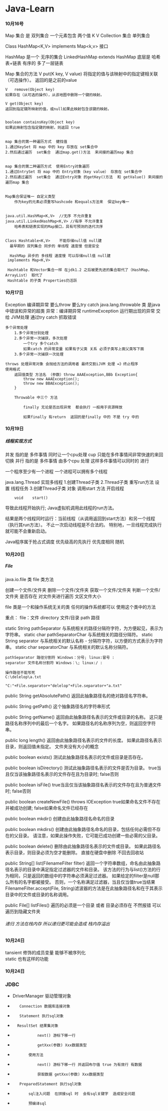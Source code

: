 # Java-Learn
#### 10月16号
Map 集合 是 双列集合 一个元素包含 两个值 K V
 Collection 集合 单列集合

 Class HashMap<K,V>  implements Map<k,v> 接口

 HashMap 是一个 无序的集合
 LinkedHashMap extends HashMap  底层是 哈希表+链表 有序的 多了一层链表

 Map 集合的方法
    V	put(K key, V value)
        将指定的值与该映射中的指定键相关联（可选操作）。
    返回的是之前的value

    V	remove(Object key)
    如果存在（从可选的操作），从该地图中删除一个键的映射。

    V get(Object key)
    返回到指定键所映射的值，或null如果此映射包含该键的映射。


    boolean	containsKey(Object key)
    如果此映射包含指定键的映射，则返回 true


    map 集合的第一种遍历方式  健找值
    1.通过KeySet 将 map 中的 key 存放在 set集合中
    2.然后通过遍历  set集合  通过map.get()方法  来间接的遍历map 集合


    map 集合的第二种遍历方式  使用Entry对象遍历
    1.通过EntrySet 将 map 中的 Entry对象（key value） 存放在 set集合中
    2.然后通过遍历  set集合  通过Entry对象 的getKey()方法  和 getValue() 来间接的遍历map 集合


    Map集合保证唯一 自定义类型
        作为key的元素必须重写hashcode 和equals方法来  保证key唯一


    java.util.HashMap<K,V>  //无序 不允许重复
    java.util.LinkedHashMap<K,V> //有序 不允许重复
        哈希表和链表实现的Map接口，具有可预测的迭代次序


    Class Hashtable<K,V>    不能存储null值 null建
      最早期的 双列集合 同步的 单线程 速度慢 但是安全

      HashMap 异步的 多线程 速度慢 可以存储null值 null建
     implements Map<K,V>

     Hashtable 和Vector集合一样 在jdk1.2 之后被更先进的集合取代了（HashMap，ArrayList） 取代了
     Hashtable 的子类 Properties仍活跃

#### 10月17日  
Exception 编译期异常 要么throw 要么try catch
    java.lang.throwable 类 是java中错误和异常的超类
        异常：编译期异常
            runtimeException 运行期出现的异常 交给 JVM处理
    通过try catch 抓取错误

    多个异常处理
        1.多个异常分别处理
        2.多个异常一次捕获，多次处理
            一个try 多个catch
            如果catch 的异常变量 如果有子父类 关系 必须子类写上面父类写下面
        3.多个异常一次捕获一次处理

    throws 处理异常对象 会抛给方法的调用者 最终交割iJVM 处理 =》终止程序
    使用格式
        返回值类型 方法名 （参数）throw AAAException,BBb Exception{
            throw new AAAException();
            throw new BBAException();
        }

        Throwable 中三个 方法

            finally 无论是否出现异常  都会执行 一般用于资源释放

            如果finally 有return  返回的是finally 中的 不是 try 中的

#### 10月19日  
##### 线程实现方式

并发 指的是  多件事情 同时让一个cpu处理  cup 只能在多件事情间非常快速的来回切换
并行 指的是  多件事情 由多个cpu 处理 这样多件事情可以同时的 进行

一个程序至少有一个进程  一个进程可以拥有多个线程

java.lang.Thread
    实现多线程
        1.创建Thread子类
        2.Thread子类 重写run方法 设置 线程任务
        3.创建Thread子类 对象  调用start 方法 开启线程

        void	start()
导致此线程开始执行; Java虚拟机调用此线程的run方法。

结果是两个线程同时运行：当前线程（从调用返回到start方法）和另一个线程（执行其run方法）。
不止一次启动线程是不合法的。 特别地，一旦线程完成执行就可能不会重新启动。

Java程序属于抢占式调度 优先级高的先执行 优先度相同 随机


#### 10月20日  
##### File

java.io.file 类
file 类方法

创建一个文件/文件夹
删除一个文件/文件夹
获取一个文件/文件夹
判断一个文件/文件夹 是否存在
对文件夹进行遍历
文区文件大小

file 类是一个和操作系统无关的类 任何的操作系统都可以 使用这个类中的方法

重点：
file：文件
directory 文件/目录
path 路径

   static String	pathSeparator
    与系统相关的路径分隔符字符，为方便起见，表示为字符串。
    static char	pathSeparatorChar
    与系统相关的路径分隔符。
    static String	separator
    与系统相关的默认名称 - 分隔符字符，以方便的方式表示为字符串。
    static char	separatorChar
    与系统相关的默认名称分隔符。

    pathSeparator 路径分割符 Windows：分号; linux:冒号 :
    separator 文件名称分割符 Windows：\; linux:/ :

    操作路径不能写死
    C:\delelop\a.txt

    "C:"+File.separator+"delelop"+File.separator+"a.txt"

public String getAbsolutePath()
返回此抽象路径名的绝对路径名字符串。

public String getPath()
这个抽象路径名的字符串形式


public String getName()
返回由此抽象路径名表示的文件或目录的名称。
 这只是路径名称序列中的最后一个名字。 如果路径名的名称序列为空，则返回空字符串。

 public long length()
返回由此抽象路径名表示的文件的长度。 如果此路径名表示目录，则返回值未指定。
文件夹没有大小的概念

public boolean exists()
测试此抽象路径名表示的文件或目录是否存在。

public boolean isDirectory()
测试此抽象路径名表示的文件是否为目录。
true当且仅当该抽象路径名表示的文件存在且为目录时; false否则

public boolean isFile()
true当且仅当该抽象路径名表示的文件存在且为普通文件时; false否则


public boolean createNewFile()
                      throws IOException
true如果命名文件不存在并被成功创建; false如果命名文件已经存在

public boolean mkdir()
创建由此抽象路径名命名的目录

public boolean mkdirs()
创建由此抽象路径名命名的目录，包括任何必需但不存在的父目录。
请注意，如果此操作失败，它可能已成功创建一些必需的父目录。

public boolean delete()
删除由此抽象路径名表示的文件或目录。 如果此路径名表示目录，则目录必须为空才能删除。
直接在硬盘中删除  不回去回收站

public String[] list(FilenameFilter filter)
返回一个字符串数组，命名由此抽象路径名表示的目录中满足指定过滤器的文件和目录。
该方法的行为与list()方法的行为相同，只是返回的数组中的字符串必须满足过滤器。
如果给定的filter是null那么所有的名字都被接受。
否则，一个名称满足过滤器，当且仅当值true当结果FilenameFilter.accept(File, String)滤波器的方法是在此抽象路径名和在于其表示目录中的文件或目录的名称调用。

public File[] listFiles()
 遍历的必须是一个目录 或者 目录必须存在  不然报错
 可以遍历到隐藏文件夹
 
 ###### 递归 方法在栈内存  所以递归更可能会造成 栈内存溢出
 
 #### 10月24日 
  tansient 修饰的成员变量  能够不被序列化  
  static 也有这样的功能

 #### 10月24日 
 ### JDBC 

-  DriverManager 驱动管理对象
-        Connection 数据库连接对象
-        Statement 执行sql对象
-       ResultSet 结果集对象
-                next() 游标下移一行
-                getXxx(参数) Xxx数据类型
-            使用方法
-                next() 游标下移一行 并返回布尔值 true 为有效行 有数据
-                获取数据 getXxx(参数) Xxx数据类型
-        PreparedStatement 执行sql对象
-            sql注入问题  在拼接sql 时  会有sql关键字  造成安全问题
-            预编译sql